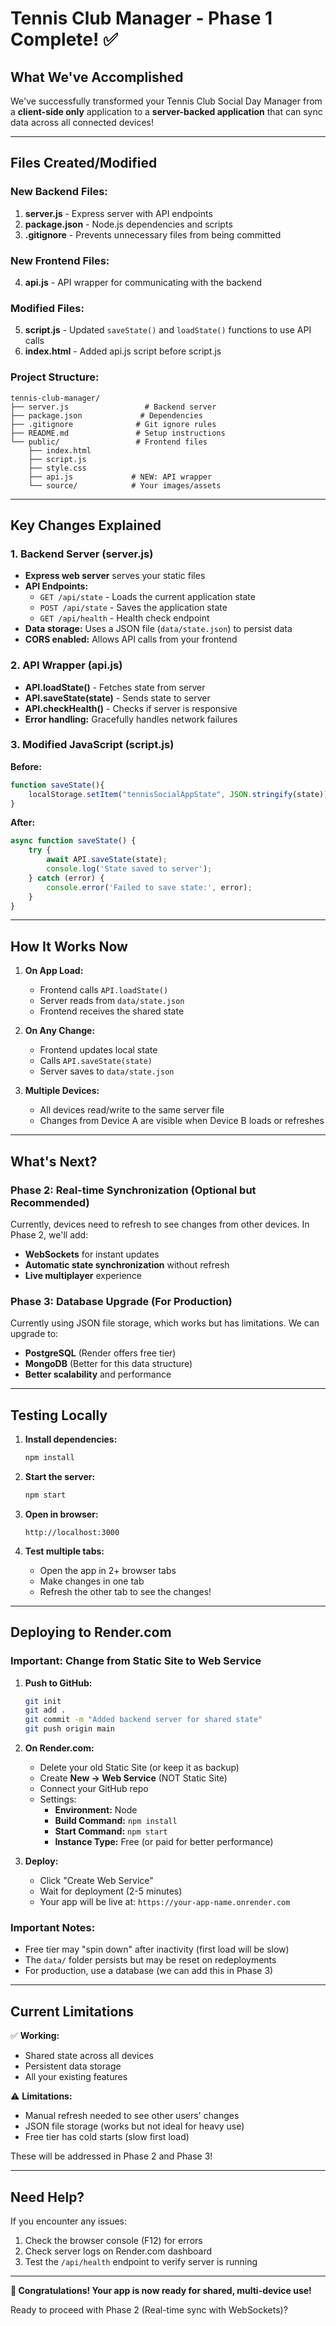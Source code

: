 # Tennis Club Manager - Phase 1 Complete! ✅

## What We've Accomplished

We've successfully transformed your Tennis Club Social Day Manager from a **client-side only** application to a **server-backed application** that can sync data across all connected devices!

---

## Files Created/Modified

### **New Backend Files:**
1. **server.js** - Express server with API endpoints
2. **package.json** - Node.js dependencies and scripts
3. **.gitignore** - Prevents unnecessary files from being committed

### **New Frontend Files:**
4. **api.js** - API wrapper for communicating with the backend

### **Modified Files:**
5. **script.js** - Updated `saveState()` and `loadState()` functions to use API calls
6. **index.html** - Added api.js script before script.js

### **Project Structure:**
```
tennis-club-manager/
├── server.js                 # Backend server
├── package.json             # Dependencies
├── .gitignore              # Git ignore rules
├── README.md               # Setup instructions
└── public/                 # Frontend files
    ├── index.html
    ├── script.js
    ├── style.css
    ├── api.js             # NEW: API wrapper
    └── source/            # Your images/assets
```

---

## Key Changes Explained

### 1. **Backend Server (server.js)**
- **Express web server** serves your static files
- **API Endpoints:**
  - `GET /api/state` - Loads the current application state
  - `POST /api/state` - Saves the application state
  - `GET /api/health` - Health check endpoint
- **Data storage:** Uses a JSON file (`data/state.json`) to persist data
- **CORS enabled:** Allows API calls from your frontend

### 2. **API Wrapper (api.js)**
- **API.loadState()** - Fetches state from server
- **API.saveState(state)** - Sends state to server
- **API.checkHealth()** - Checks if server is responsive
- **Error handling:** Gracefully handles network failures

### 3. **Modified JavaScript (script.js)**
**Before:**
```javascript
function saveState(){ 
    localStorage.setItem("tennisSocialAppState", JSON.stringify(state)); 
}
```

**After:**
```javascript
async function saveState() { 
    try {
        await API.saveState(state);
        console.log('State saved to server');
    } catch (error) {
        console.error('Failed to save state:', error);
    }
}
```

---

## How It Works Now

1. **On App Load:**
   - Frontend calls `API.loadState()`
   - Server reads from `data/state.json`
   - Frontend receives the shared state

2. **On Any Change:**
   - Frontend updates local state
   - Calls `API.saveState(state)`
   - Server saves to `data/state.json`

3. **Multiple Devices:**
   - All devices read/write to the same server file
   - Changes from Device A are visible when Device B loads or refreshes

---

## What's Next?

### **Phase 2: Real-time Synchronization** (Optional but Recommended)
Currently, devices need to refresh to see changes from other devices. In Phase 2, we'll add:
- **WebSockets** for instant updates
- **Automatic state synchronization** without refresh
- **Live multiplayer** experience

### **Phase 3: Database Upgrade** (For Production)
Currently using JSON file storage, which works but has limitations. We can upgrade to:
- **PostgreSQL** (Render offers free tier)
- **MongoDB** (Better for this data structure)
- **Better scalability** and performance

---

## Testing Locally

1. **Install dependencies:**
   ```bash
   npm install
   ```

2. **Start the server:**
   ```bash
   npm start
   ```

3. **Open in browser:**
   ```
   http://localhost:3000
   ```

4. **Test multiple tabs:**
   - Open the app in 2+ browser tabs
   - Make changes in one tab
   - Refresh the other tab to see the changes!

---

## Deploying to Render.com

### **Important: Change from Static Site to Web Service**

1. **Push to GitHub:**
   ```bash
   git init
   git add .
   git commit -m "Added backend server for shared state"
   git push origin main
   ```

2. **On Render.com:**
   - Delete your old Static Site (or keep it as backup)
   - Create **New → Web Service** (NOT Static Site)
   - Connect your GitHub repo
   - Settings:
     - **Environment:** Node
     - **Build Command:** `npm install`
     - **Start Command:** `npm start`
     - **Instance Type:** Free (or paid for better performance)

3. **Deploy:**
   - Click "Create Web Service"
   - Wait for deployment (2-5 minutes)
   - Your app will be live at: `https://your-app-name.onrender.com`

### **Important Notes:**
- Free tier may "spin down" after inactivity (first load will be slow)
- The `data/` folder persists but may be reset on redeployments
- For production, use a database (we can add this in Phase 3)

---

## Current Limitations

✅ **Working:**
- Shared state across all devices
- Persistent data storage
- All your existing features

⚠️ **Limitations:**
- Manual refresh needed to see other users' changes
- JSON file storage (works but not ideal for heavy use)
- Free tier has cold starts (slow first load)

These will be addressed in Phase 2 and Phase 3!

---

## Need Help?

If you encounter any issues:
1. Check the browser console (F12) for errors
2. Check server logs on Render.com dashboard
3. Test the `/api/health` endpoint to verify server is running

---

**🎉 Congratulations! Your app is now ready for shared, multi-device use!**

Ready to proceed with Phase 2 (Real-time sync with WebSockets)?
